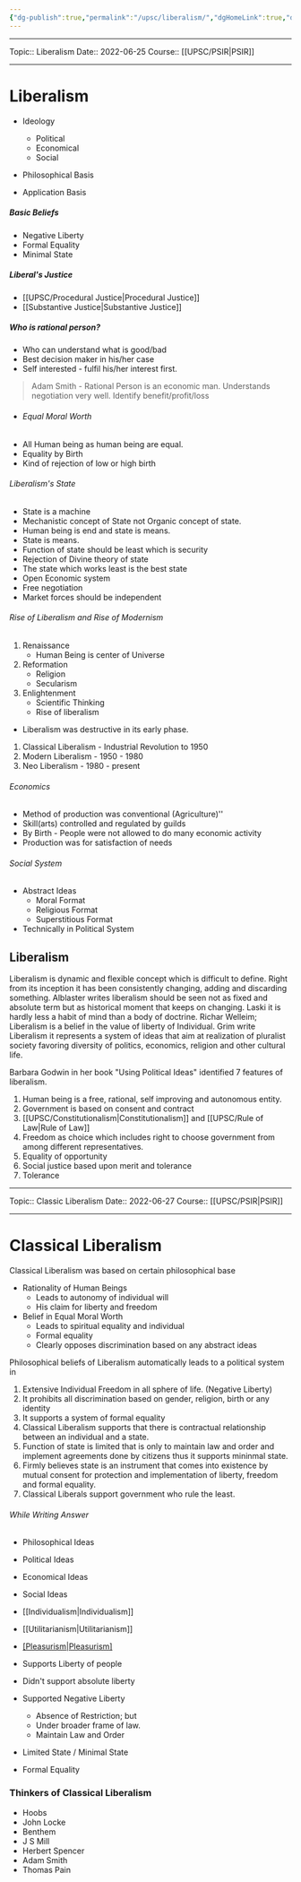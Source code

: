 ```yaml
---
{"dg-publish":true,"permalink":"/upsc/liberalism/","dgHomeLink":true,"dgPassFrontmatter":false}
---
```


----
Topic:: Liberalism
Date:: 2022-06-25
Course:: [[UPSC/PSIR|PSIR]] 

----
# Liberalism 
- Ideology 
	- Political 
	- Economical 
	- Social 

- Philosophical Basis 
- Application Basis

##### Basic Beliefs 
- Negative Liberty 
- Formal Equality 
- Minimal State 

##### Liberal's Justice
- [[UPSC/Procedural Justice|Procedural Justice]]
- [[Substantive Justice|Substantive Justice]]


##### Who is rational person? 
- Who can understand what is good/bad
- Best decision maker in his/her case 
- Self interested - fulfil his/her interest first. 

>Adam Smith - Rational Person is an economic man. 
Understands negotiation very well. 
Identify benefit/profit/loss  

- ###### Equal Moral Worth
- All Human being as human being are equal. 
- Equality by Birth
- Kind of rejection of low or high birth 


###### Liberalism's State 
- State is a machine 
- Mechanistic concept of State not Organic concept of state. 
- Human being is end and state is means. 
- State is means.
- Function of state should be least which is security
- Rejection of Divine theory of state
- The state which works least is the best state
- Open Economic system 
- Free negotiation 
- Market forces should be independent 

###### Rise of Liberalism and Rise of Modernism 
1. Renaissance 
   - Human Being is center of Universe 
2. Reformation 
   - Religion
   - Secularism
3. Enlightenment 
   - Scientific Thinking 
   - Rise of liberalism 
- Liberalism was destructive in its early phase. 

1. Classical Liberalism  - Industrial Revolution to 1950
2. Modern Liberalism - 1950 - 1980
3. Neo Liberalism - 1980 - present

###### Economics 
- Method of production was conventional (Agriculture)''
- Skill(arts) controlled and regulated by guilds 
- By Birth - People were not allowed to do many economic activity
- Production was for satisfaction of needs 

###### Social System 
- Abstract Ideas 
	- Moral Format
	- Religious Format
	- Superstitious Format 
- Technically in Political System 


## Liberalism 
Liberalism is dynamic and flexible concept which is difficult to define. Right from its inception it has been consistently changing, adding and discarding something. Alblaster writes liberalism should be seen not as fixed and absolute term but as historical moment that keeps on changing. Laski it is hardly less a habit of mind than a body of doctrine. Richar Welleim; Liberalism is a belief in the value of liberty of Individual. Grim write Liberalism it represents a system of ideas that aim at realization of pluralist society favoring diversity of politics, economics, religion and other cultural life. 

Barbara Godwin in her book "Using Political Ideas" identified 7 features of liberalism. 
1. Human being is a free, rational, self improving and autonomous entity.
2. Government is based on consent and contract 
3. [[UPSC/Constitutionalism|Constitutionalism]] and [[UPSC/Rule of Law|Rule of Law]] 
4. Freedom as choice which includes right to choose government from among different representatives. 
5. Equality of opportunity 
6. Social justice based upon merit and tolerance 
7. Tolerance 




<div class="transclusion internal-embed is-loaded"><div class="markdown-embed">

<div class="markdown-embed-title">



</div>


----
Topic:: Classic Liberalism
Date:: 2022-06-27
Course:: [[UPSC/PSIR|PSIR]] 

----



# Classical Liberalism 
Classical Liberalism was based on certain philosophical base
- Rationality of Human Beings
	- Leads to autonomy of individual will 
	- His claim for liberty and freedom 
- Belief in Equal Moral Worth 
	- Leads to spiritual equality and individual 
	- Formal equality 
	- Clearly opposes discrimination based on any abstract ideas 

Philosophical beliefs of Liberalism automatically leads to a political system in 
1. Extensive Individual Freedom in all sphere of life. (Negative Liberty)
2. It prohibits all discrimination based on gender, religion, birth or any identity 
3. It supports a system of formal equality 
4. Classical Liberalism supports that there is contractual relationship between an individual and a state. 
5. Function of state is limited that is only to maintain law and order and implement agreements done by citizens thus it supports mininmal state. 
6. Firmly believes state is an instrument that comes into existence by mutual consent for protection and implementation of liberty, freedom and formal equality. 
7. Classical Liberals support government who rule the least.  

###### While Writing Answer 
- Philosophical  Ideas
- Political Ideas 
- Economical Ideas 
- Social Ideas 

- [[Individualism|Individualism]] 
- [[Utilitarianism|Utilitarianism]] 
- [[Pleasurism|Pleasurism]](Rights/Liberty)

- Supports Liberty of people
- Didn't support absolute liberty 
- Supported Negative Liberty 
	- Absence of Restriction; but 
	- Under broader frame of law. 
	- Maintain Law and Order
- Limited State / Minimal State 
- Formal Equality
### Thinkers of Classical Liberalism 
- Hoobs
- John Locke 
- Benthem 
- J S Mill 
- Herbert Spencer 
- Adam Smith 
- Thomas Pain 



</div></div>
